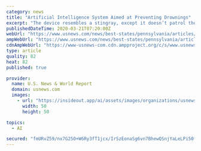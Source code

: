```yaml
---
category: news
title: "Artificial Intelligence System Aimed at Preventing Drownings"
excerpt: "The device resembles a stingray, except it doesn’t patrol the water in search of prey -- rather than threaten humans, it aims to save them."
publishedDateTime: 2020-03-21T07:20:00Z
webUrl: "https://www.usnews.com/news/best-states/pennsylvania/articles/2020-03-21/artificial-intelligence-system-aimed-at-preventing-drownings"
ampWebUrl: "https://www.usnews.com/news/best-states/pennsylvania/articles/2020-03-21/artificial-intelligence-system-aimed-at-preventing-drownings?context=amp"
cdnAmpWebUrl: "https://www-usnews-com.cdn.ampproject.org/c/s/www.usnews.com/news/best-states/pennsylvania/articles/2020-03-21/artificial-intelligence-system-aimed-at-preventing-drownings?context=amp"
type: article
quality: 82
heat: 82
published: true

provider:
  name: U.S. News & World Report
  domain: usnews.com
  images:
    - url: "https://insideout.app/ai/assets/images/organizations/usnews.com-50x50.jpg"
      width: 50
      height: 50

topics:
  - AI

secured: "fmURvZ59/nx7G25O+W6Ry3fT1jcx/IrSzEonaSg6vn7BhewQSnjYaLeLPi50fN6GiC13b0d4kBskwRN2WrjYeRM7rqyQtL7wnzRflDqXh60tcjN8+iP1Wu3TtjgRkmxFYmWgkrIE4MhBiKen+2Je2t1chDZLVZTowCeRh9aEai/+wnOKuGZYSSi3Q9/f6Pr72bPJFVPpuIYYm+ok19WRTUZUdpgTLUwLRwY7VzTajVsANdMpAQXsg4iP+NA/pApGOTLWfdNUngKAhvXi1NyCCyymDI/s1AOQMRNdpBAQFRN19M9aHvxsH7+R4rXBlhd1hJu4win41GVxe6T7cT3Hj5cq+NF4TKBfgTM23zdhP+gAuQ2lH8DhaDYKP1Vosc1J5siBOF7XPdBaP6wEmf6g7+4WW/HXftU+f89B24O9FX17L89m9WJW1Tai1goZUewR21P8/Yi8CE2tkGsuMJePITV8ts/8wZv/LehCjzzYZLg=;Ly1H+Q+LJR2Nf1aJfV8Wxg=="
---
```


